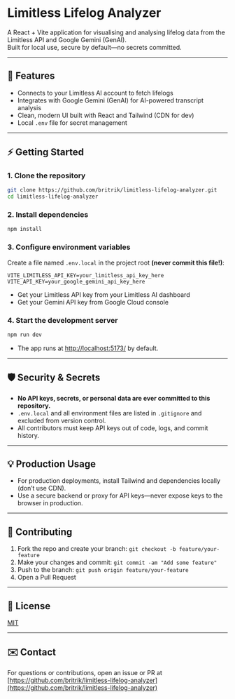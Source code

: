 # Limitless Lifelog Analyzer

A React + Vite application for visualising and analysing lifelog data from the Limitless API and Google Gemini (GenAI).  
Built for local use, secure by default—no secrets committed.

---

## 🚀 Features

- Connects to your Limitless AI account to fetch lifelogs
- Integrates with Google Gemini (GenAI) for AI-powered transcript analysis
- Clean, modern UI built with React and Tailwind (CDN for dev)
- Local `.env` file for secret management

---

## ⚡️ Getting Started

### 1. **Clone the repository**

```bash
git clone https://github.com/britrik/limitless-lifelog-analyzer.git
cd limitless-lifelog-analyzer
```

### 2. **Install dependencies**

```bash
npm install
```

### 3. **Configure environment variables**

Create a file named `.env.local` in the project root **(never commit this file!)**:

```env
VITE_LIMITLESS_API_KEY=your_limitless_api_key_here
VITE_API_KEY=your_google_gemini_api_key_here
```

- Get your Limitless API key from your Limitless AI dashboard
- Get your Gemini API key from Google Cloud console

### 4. **Start the development server**

```bash
npm run dev
```

- The app runs at [http://localhost:5173/](http://localhost:5173/) by default.

---

## 🛡 Security & Secrets

- **No API keys, secrets, or personal data are ever committed to this repository.**
- `.env.local` and all environment files are listed in `.gitignore` and excluded from version control.
- All contributors must keep API keys out of code, logs, and commit history.

---

## 💡 Production Usage

- For production deployments, install Tailwind and dependencies locally (don’t use CDN).
- Use a secure backend or proxy for API keys—never expose keys to the browser in production.

---

## 🤝 Contributing

1. Fork the repo and create your branch: `git checkout -b feature/your-feature`
2. Make your changes and commit: `git commit -am "Add some feature"`
3. Push to the branch: `git push origin feature/your-feature`
4. Open a Pull Request

---

## 📄 License

[MIT](LICENSE)

---

## ✉️ Contact

For questions or contributions, open an issue or PR at  
[https://github.com/britrik/limitless-lifelog-analyzer](https://github.com/britrik/limitless-lifelog-analyzer)
